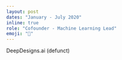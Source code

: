 ```yaml
---
layout: post
dates: "January - July 2020"
inline: true
role: "Cofounder - Machine Learning Lead"
emoji: "📰"
---
```


DeepDesigns.ai (defunct)